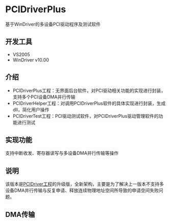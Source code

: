 # PCIDriverPlus
基于WinDriver的多设备PCI驱动程序及测试软件
## 开发工具
* VS2005
* WinDriver v10.00
## 介绍
* PCIDriverPlus工程：无界面后台软件，对PCI驱动相关功能的实现进行封装，支持多个PCI设备DMA并行传输
* PCIDriverHelper工程：对调用PCIDriverPlus软件的具体实现进行封装，生成dll，简化用户操作
* PCIDriverTest工程：PCI驱动测试软件，对PCIDriverPlus驱动管理软件的功能进行测试
## 实现功能
支持中断收发、寄存器读写与多设备DMA并行传输等操作
## 说明
该版本是[PCIDriver工程](https://github.com/SigalHu/PCIDriver)的升级版，全新架构，主要是为了解决上一版本不支持多设备DMA并行传输与反复申请、释放连续物理地址空间所导致的申请空间失败问题。
## DMA传输
